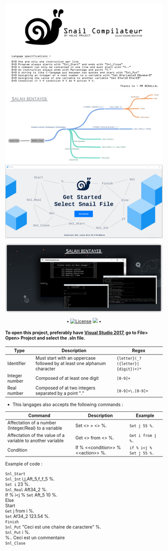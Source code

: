 ![alt text](https://raw.githubusercontent.com/HalasProject/SnailCompilateur/master/Image/description.png)
![Diagramme](https://raw.githubusercontent.com/HalasProject/SnailCompilateur/master/Image/Diagramme.png)
![alt text](https://raw.githubusercontent.com/HalasProject/SnailCompilateur/master/Image/SnailGUI.gif)
       

![alt text](https://raw.githubusercontent.com/HalasProject/SnailCompilateur/master/Image/SnailCommand.jpg)

<p align="center">
 • <a href="LICENSE"><img alt="License" src="https://img.shields.io/badge/license-GPLv3-blue.svg?style=flat-square"></a>
  <img src="http://hits.dwyl.io/Halasproject/SnailCompilateur.svg"/> •
</p>

#### To open this project, preferably have [Visual Studio 2017](https://visualstudio.microsoft.com/fr/vs/), go to File> Open> Project and select the .sln file.

Type | Description | Regex 
-----| ------------| ---------
Identifier | Must start with an uppercase followed by at least one alphanum character | `{letter}(_?({letter}\|{digit})+)*` 
Integer number | Composed of at least one digit  |  `[0-9]+`
Real number | Composed of at two integers separated by a point "." |  `[0-9]+\.[0-9]+`

- This langages also accepts the following commands : 

Command | Description | Example 
------- | ----------- | ---------------
Affectation of a number (Integer/Real) to a variable | Set <<identifier>> = <<value>> %. | `Set j 55 %.`
Affectation of the value of a variable to another variable | Get <<identifier>> from <<identifier>> %. | `Get i from j %.`
Condition | If % \<\<condition\>\> % \<\<action\>\> %. | `if % i<j % Set j 55 %.`


Example of code : 

`Snl_Start`  
`Snl_Int` i,j,Aft_5,f_f_5 %.  
`Set i` 23 %.   
`Snl_Real` Aft34_2 %.       
If % i<j % `Set` Aft_5 10 %.      
Else       
Start            
`Get` j from i %.    
`Set` Af34_2 123.54 %.             
`Finish`    
`Snl_Put` "Ceci est une chaine de caractere" %.    
`Snl_Put` i %.     
%.. Ceci est un commentaire     
`Snl_Close`     
